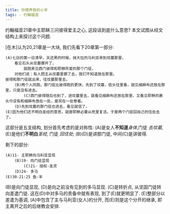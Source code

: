 ```yaml
---
title: 你喂养我的小羊
tags: ☆ 约翰福音
---
```


约翰福音21章中主耶稣三问彼得爱主之心, 这段话到底什么意思? 本文试图从经文结构上来探讨这个问题.


[在木]认为20,21章是一大块, 我们先看下20章第一部分:

    (A)七日的第一日清早，天还黑的时候，抹大拉的马利亚来到坟墓那里，
        看见石头从坟墓挪开了，
            就跑来见西门彼得和耶稣所爱的那个门徒，
        对他们说：有人把主从坟墓里挪了去，我们不知道放在那里。
    彼得和那门徒就出来，往坟墓那里去。
        (B)两个人同跑，那门徒比彼得跑的更快，先到了坟墓，低头往里看，就见细麻布还放在那里，只是没有进去。
            (C)西门彼得随后也到了，进坟墓里去，就看见细麻布还放在那里，又看见耶稣的裹头巾没有和细麻布放在一处，是另在一处卷着。
        (D)先到坟墓的那门徒也进去，看见就信了。
    (E)因为他们还不明白圣经的意思，就是耶稣必要从死里复活。于是两个门徒回自己的住处去了。

这部分是五支结构, 划分首先考虑的是对称性:
(A)是女人**不知道**_身体_,门徒 _去坟墓_, (E)是他们**不明白**_圣经_, 门徒 _回住处_;
(B)(D)是讲那门徒, 中间(C)是讲彼得.

剩下的部分:

    (A)11- 主耶稣向马利亚显现
        (B)19- 向门徒显现
            (C)21- 授权-圣灵
        (D)24- 多马
    (E)30-21:25 鱼-羊

(B)是向门徒显现, (D)是向之前没有见到的多马显现.
(C)是转折点, 从坚固门徒转向差遣门徒. 这在(D)中对多马的责备中就有表现, 到了(E)就更明显了.
(E)整部分以差遣为基调, (A)中包含了主与马利亚(女人)的分开, 而(E)则是这个分开的继承, 即主离开之后的后继教会安排.
